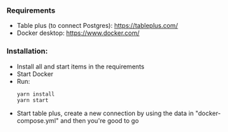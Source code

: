 ### Requirements
- Table plus (to connect Postgres): https://tableplus.com/
- Docker desktop: https://www.docker.com/
### Installation:
- Install all and start items in the requirements
- Start Docker
- Run:
  ```
  yarn install
  yarn start
  ```
- Start table plus, create a new connection by using the data in "docker-compose.yml" and then you're good to go
